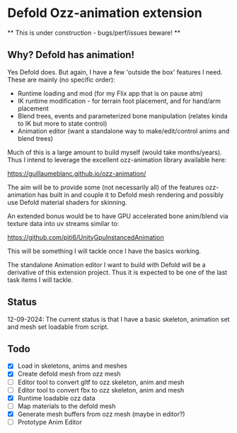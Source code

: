 # Defold Ozz-animation extension

** This is under construction - bugs/perf/issues beware! **

## Why? Defold has animation! 

Yes Defold does. But again, I have a few 'outside the box' features I need. These are mainly (no specific order):

- Runtime loading and mod (for my Flix app that is on pause atm)
- IK runtime modification - for terrain foot placement, and for hand/arm placement
- Blend trees, events and parameterized bone manipulation (relates kinda to IK but more to state control)
- Animation editor (want a standalone way to make/edit/control anims and blend trees)

Much of this is a large amount to build myself (would take months/years). Thus I intend to leverage the excellent ozz-animation library available here:

https://guillaumeblanc.github.io/ozz-animation/

The aim will be to provide some (not necessarily all) of the features ozz-animation has built in and couple it to Defold mesh rendering and possibly use Defold material shaders for skinning. 

An extended bonus would be to have GPU accelerated bone anim/blend via texture data into uv streams similar to:

https://github.com/piti6/UnityGpuInstancedAnimation

This will be something I will tackle once I have the basics working. 

The standalone Animation editor I want to build with Defold will be a derivative of this extension project. Thus it is expected to be one of the last task items I will tackle.

## Status

12-09-2024: The current status is that I have a basic skeleton, animation set and mesh set loadable from script.



## Todo

- [X] Load in skeletons, anims and meshes
- [X] Create defold mesh from ozz mesh
- [ ] Editor tool to convert gltf to ozz skeleton, anim and mesh
- [ ] Editor tool to convert fbx to ozz skeleton, anim and mesh
- [X] Runtime loadable ozz data
- [ ] Map materials to the defold mesh
- [X] Generate mesh buffers from ozz mesh (maybe in editor?)
- [ ] Prototype Anim Editor

